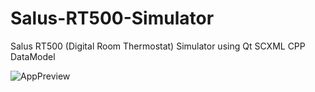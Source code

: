 # Salus-RT500-Simulator
Salus RT500 (Digital Room Thermostat) Simulator using Qt SCXML CPP DataModel

![AppPreview](https://user-images.githubusercontent.com/18611095/68017816-4723b480-fca0-11e9-8cda-bede3ca500c1.png)
